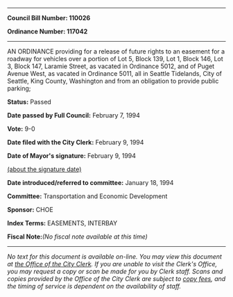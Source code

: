 

********

**Council Bill Number: 110026**
   
**Ordinance Number: 117042**
********

 AN ORDINANCE providing for a release of future rights to an easement for a roadway for vehicles over a portion of Lot 5, Block 139, Lot 1, Block 146, Lot 3, Block 147, Laramie Street, as vacated in Ordinance 5012, and of Puget Avenue West, as vacated in Ordinance 5011, all in Seattle Tidelands, City of Seattle, King County, Washington and from an obligation to provide public parking;

**Status:** Passed
   
**Date passed by Full Council:** February 7, 1994
   
**Vote:** 9-0
   
**Date filed with the City Clerk:** February 9, 1994
   
**Date of Mayor's signature:** February 9, 1994
   
[(about the signature date)](/~public/approvaldate.htm)
   
   
   
**Date introduced/referred to committee:** January 18, 1994
   
**Committee:** Transportation and Economic Development
   
**Sponsor:** CHOE
   
   
**Index Terms:** EASEMENTS, INTERBAY

**Fiscal Note:**_(No fiscal note available at this time)_
********

_No text for this document is available on-line. You may view this document at [the Office of the City Clerk](http://www.seattle.gov/leg/clerk/contactUs.htm). If you are unable to visit the Clerk's Office, you may request a copy or scan be made for you by Clerk staff. Scans and copies provided by the Office of the City Clerk are subject to [copy fees](http://clerk.seattle.gov/~public/clerkfees.htm), and the timing of service is dependent on the availability of staff._


